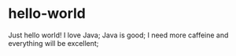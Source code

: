 # hello-world
Just hello world! 
I love Java;
Java is good;
I need more caffeine and everything will be excellent;

